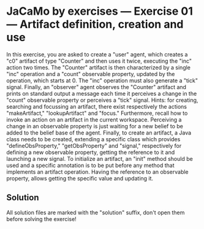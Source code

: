 # JaCaMo by exercises — Exercise 01 — Artifact definition, creation and use

In this exercise, you are asked to create a "user" agent, which creates a "c0" artifact of type "Counter"
and then uses it twice, executing the "inc" action two times.
The "Counter" artifact is then characterized by a single "inc" operation and a "count" observable property,
updated by the operation, which starts at 0. The "inc" operation must also generate a "tick" signal.
Finally, an "observer" agent observes the "Counter"
artifact and prints on standard output a message each time it perceives a change in the "count" observable property
or perceives a "tick" signal.
Hints:
for creating, searching and focussing an artifact, there exist respectively the actions "makeArtifact," "lookupArtifact"
and "focus."
Furthermore, recall how to invoke an action on an artifact in the current workspace.
Perceiving a change in an observable property is just waiting for a new belief
to be added to the belief base of the agent.
Finally, to create an artifact, a Java class needs to be created,
extending a specific class which provides "defineObsProperty," "getObsProperty"
and "signal," respectively for defining a new observable property,
getting the reference to it and launching a new signal.
To initialize an artifact, an "init"
method should be used and a specific annotation is to be put before any method that implements an artifact operation.
Having the reference to an observable property, allows getting the specific value and updating it.

## Solution

All solution files are marked with the "solution" suffix, don't open them before solving the exercise!
